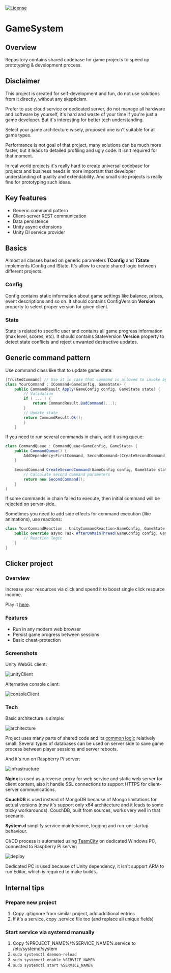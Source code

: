 [![License](https://img.shields.io/badge/license-MIT-blue.svg)](LICENSE)

# GameSystem

## Overview

Repository contains shared codebase for game projects to speed up prototyping & development process.

## Disclaimer

This project is created for self-development and fun, do not use solutions from it directly, without any skepticism.

Prefer to use cloud service or dedicated server, do not manage all hardware and software by yourself, it's hard and waste of your time if you're just a game developer. But it's interesting for better tech understanding.

Select your game architecture wisely, proposed one isn't suitable for all game types.

Performance is not goal of that project, many solutions can be much more faster, but it leads to detailed profiling and ugly code. It isn't required for that moment. 

In real world projects it's really hard to create universal codebase for projects and business needs is more important that developer understanding of quality and extendability.
And small side projects is really fine for prototyping such ideas. 

## Key features

- Generic command pattern
- Client-server REST communication
- Data persistence
- Unity async extensions
- Unity DI service provider

## Basics

Almost all classes based on generic parameters **TConfig** and **TState** implements IConfig and IState.
It's allow to create shared logic between different projects.

### Config

Config contains static information about game settings like balance, prices, event descriptions and so on.
It should contains ConfigVersion **Version** property to select proper version for given client.

### State

State is related to specific user and contains all game progress information (max level, scores, etc).
It should contains StateVersion **Version** property to detect state conflicts and reject unwanted destructive updates.

## Generic command pattern

Use command class like that to update game state:

```c#
[TrustedCommand] // Use it in case that command is allowed to invoke by client-side
class YourCommand : ICommand<GameConfig, GameState> {
	public CommandResult Apply(GameConfig config, GameState state) {
		// Validation
		if ( ... ) {
			return CommandResult.BadCommand(...);
		}
		// Update state
		return CommandResult.Ok();
		}
	}
```

If you need to run several commands in chain, add it using queue:
```c#
class CommandQueue : CommandQueue<GameConfig, GameState> {
	public CommandQueue() {
		AddDependency<FirstCommand, SecondCommand>(CreateSecondCommand);
	}

	SecondCommand CreateSecondCommand(GameConfig config, GameState state, FirstCommand cmd) {
		// Calculate second command parameters
		return new SecondCommand();
	}
}
```

If some commands in chain failed to execute, then initial command will be rejected on server-side.

Sometimes you need to add side effects for command execution (like animations), use reactions:
```c#
class YourCommandReaction : UnityCommandReaction<GameConfig, GameState, YourCommand> {
	public override async Task AfterOnMainThread(GameConfig config, GameState state, YourCommand command) {
		// Reaction logic 
	}
}
```


## Clicker project

### Overview

Increase your resources via click and spend it to boost single click resource income.

Play it [here](https://konhit.xyz/ClickerUnityClient/).

### Features

- Run in any modern web browser
- Persist game progress between sessions
- Basic cheat-protection

### Screenshots

Unity WebGL client:

![unityClient](Png/Clicker/unityClient.png)

Alternative console client:

![consoleClient](Png/Clicker/consoleClient.png)

### Tech

Basic architecture is simple:

![architecture](Png/Clicker/architecture.png)

Project uses many parts of shared code and its [common logic](Clicker.Common) relatively small.
Several types of databases can be used on server side to save game process between player sessions and server reboots.

And it's run on Raspberry Pi server:

![infrastructure](Png/Clicker/infrastructure.png)

**Nginx** is used as a reverse-proxy for web service and static web server for client content, also it handle SSL connections to support HTTPS for client-server communications.

**CouchDB** is used instead of MongoDB because of Mongo limitations for actual versions (now it's support only x64 architecture and it leads to some tricky workarounds). CouchDB, built from sources, works very well in that scenario.

**System.d** simplify service maintenance, logging and run-on-startup behaviour.  

CI/CD process is automated using [TeamCity](.teamcity/settings.kts) on dedicated Windows PC, connected to Raspberry Pi server:

![deploy](Png/Clicker/deploy.png)

Dedicated PC is used because of Unity dependency, it isn't support ARM to run Editor, which is required to make builds.

## Internal tips

### Prepare new project

1) Copy .gitignore from similar project, add additional entries
2) If it's a service, copy .service file too (and replace all unique fields)

### Start service via systemd manually

1) Copy %PROJECT_NAME%/%SERVICE_NAME%.service to /etc/systemd/system
2) `sudo systemctl daemon-reload`
3) `sudo systemctl enable %SERVICE_NAME%`
4) `sudo systemctl start %SERVICE_NAME%`
